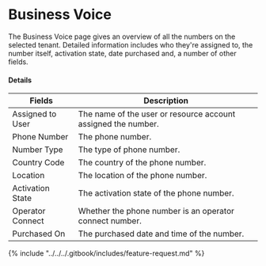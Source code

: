 # Business Voice

The Business Voice page gives an overview of all the numbers on the selected tenant. Detailed information includes who they're assigned to, the number itself, activation state, date purchased and, a number of other fields.

#### Details <a href="#businessvoice-details" id="businessvoice-details"></a>

| Fields           | Description                                                   |
| ---------------- | ------------------------------------------------------------- |
| Assigned to User | The name of the user or resource account assigned the number. |
| Phone Number     | The phone number.                                             |
| Number Type      | The type of phone number.                                     |
| Country Code     | The country of the phone number.                              |
| Location         | The location of the phone number.                             |
| Activation State | The activation state of the phone number.                     |
| Operator Connect | Whether the phone number is an operator connect number.       |
| Purchased On     | The purchased date and time of the number.                    |



{% include "../../../.gitbook/includes/feature-request.md" %}
